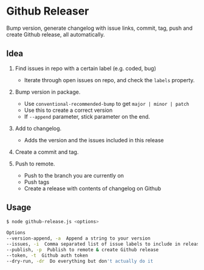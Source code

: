 # Github Releaser
Bump version, generate changelog with issue links, commit, tag, push and create Github release, all automatically.

## Idea
1. Find issues in repo with a certain label (e.g. coded, bug)
	- Iterate through open issues on repo, and check the `labels` property.

2. Bump version in package.
	- Use `conventional-recommended-bump` to get `major | minor | patch`
	- Use this to create a correct version
	- If `--append` parameter, stick parameter on the end.

3. Add to changelog.
	- Adds the version and the issues included in this release

4. Create a commit and tag.

5. Push to remote.
	- Push to the branch you are currently on
	- Push tags
	- Create a release with contents of changelog on Github

## Usage
```bash
$ node github-release.js <options>
 
Options
--version-append, -a  Append a string to your version
--issues, -i  Comma separated list of issue labels to include in release
--publish, -p  Publish to remote & create Github release
--token, -t  Github auth token
--dry-run, -dr  Do everything but don't actually do it
```